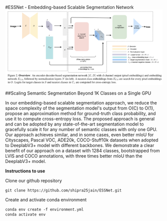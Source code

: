 
#ESSNet - Embedding-based Scalable Segmentation Network
![GitHub Logo](Overview.png)


##Scaling Semantic Segmentation Beyond 1K Classes on a Single GPU


In our embedding-based scalable segmentation approach, we reduce the space complexity of the segmentation model's output from O(C) to O(1), propose an approximation method for ground-truth class probability, and use it to compute cross-entropy loss. The proposed approach is general and can be adopted by any state-of-the-art segmentation model to gracefully scale it for any number of semantic classes with only one GPU. Our approach achieves similar, and in some cases, even better mIoU for Cityscapes, Pascal VOC, ADE20k, COCO-Stuff10k datasets when adopted to DeeplabV3+ model with different backbones. We demonstrate a clear benefit of our approach on a dataset with 1284 classes, bootstrapped from LVIS and COCO annotations, with three times better mIoU than the DeeplabV3+ model.

**Instructions to use**

Clone our github repository
```
git clone https://github.com/shipra25jain/ESSNet.git
```
Create and activate conda environment
```
conda env create -f environment.yml
conda activate env
```
